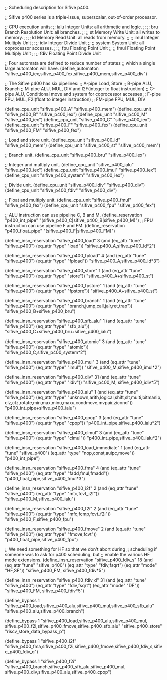 ;; Scheduling description for Sifive p400.

;; Sifive p400 series is a triple-issue, superscalar, out-of-order processor.

;; CPU execution units:
;; ialu            Integer Units: all arithmetic and logic.
;;
;; bru             Branch Resolution Unit: all branches.
;;
;; st              Memory Write Unit: all writes to memory.
;;
;; ld              Memory Read Unit: all reads from memory.
;;
;; imul            Integer Multiply Unit
;;
;; idiv            Integer Divide Unit
;;
;; system          System Unit: all coprocessor accesses.
;;
;; fpu             Floating Point Unit
;;
;; fmul            Floating Point Multiply Unit
;;
;; fdiv            Floating Point Divide Unit

;; Four automata are defined to reduce number of states
;; which a single large automaton will have.
(define_automaton "sifive_p400_iex,sifive_p400_fex,sifive_p400_mem,sifive_p400_div")

;; The Sifive p400 has six pipelines:
;; A-pipe       Load, Store
;; B-pipe       ALU, Branch
;; M-pipe       ALU, MUL, DIV and I2F(integer to float instruction)
;; C-pipe       ALU, Conditional move and system for coprocessor accesses
;; F-pipe       FPU, MUL, F2I(float to integer instruction)
;; FM-pipe      FPU, MUL, DIV

(define_cpu_unit "sifive_p400_A" "sifive_p400_mem")
(define_cpu_unit "sifive_p400_B" "sifive_p400_iex")
(define_cpu_unit "sifive_p400_M" "sifive_p400_iex")
(define_cpu_unit "sifive_p400_C" "sifive_p400_iex")
(define_cpu_unit "sifive_p400_F" "sifive_p400_fex")
(define_cpu_unit "sifive_p400_FM" "sifive_p400_fex")

;; Load and store unit.
(define_cpu_unit "sifive_p400_ld" "sifive_p400_mem")
(define_cpu_unit "sifive_p400_st" "sifive_p400_mem")

;; Branch unit.
(define_cpu_unit "sifive_p400_bru" "sifive_p400_iex")

;; Integer and multiply unit.
(define_cpu_unit "sifive_p400_ialu" "sifive_p400_iex")
(define_cpu_unit "sifive_p400_imul" "sifive_p400_iex")
(define_cpu_unit "sifive_p400_system" "sifive_p400_iex")

;; Divide unit.
(define_cpu_unit "sifive_p400_idiv" "sifive_p400_div")
(define_cpu_unit "sifive_p400_fdiv" "sifive_p400_div")

;; Float and multiply unit.
(define_cpu_unit "sifive_p400_fmul" "sifive_p400_fex")
(define_cpu_unit "sifive_p400_fpu" "sifive_p400_fex")

;; ALU instruction can use pipeline C, B and M.
(define_reservation "p400_int_pipe" "(sifive_p400_C|sifive_p400_B|sifive_p400_M)")
;; FPU instruction can use pipeline F and FM.
(define_reservation "p400_float_pipe" "(sifive_p400_F|sifive_p400_FM)")

(define_insn_reservation "sifive_p400_load" 3
  (and (eq_attr "tune" "sifive_p400")
       (eq_attr "type" "load"))
  "sifive_p400_A,sifive_p400_ld*2")

(define_insn_reservation "sifive_p400_fpload" 4
  (and (eq_attr "tune" "sifive_p400")
       (eq_attr "type" "fpload"))
  "sifive_p400_A,sifive_p400_ld*3")

(define_insn_reservation "sifive_p400_store" 1
  (and (eq_attr "tune" "sifive_p400")
       (eq_attr "type" "store"))
  "sifive_p400_A+sifive_p400_st")

(define_insn_reservation "sifive_p400_fpstore" 1
  (and (eq_attr "tune" "sifive_p400")
       (eq_attr "type" "fpstore"))
  "sifive_p400_A+sifive_p400_st")

(define_insn_reservation "sifive_p400_branch" 1
  (and (eq_attr "tune" "sifive_p400")
       (eq_attr "type" "branch,jump,call,jalr,ret,trap"))
  "sifive_p400_B+sifive_p400_bru")

(define_insn_reservation "sifive_p400_sfb_alu" 1
  (and (eq_attr "tune" "sifive_p400")
       (eq_attr "type" "sfb_alu"))
  "sifive_p400_C+sifive_p400_bru+sifive_p400_ialu")

(define_insn_reservation "sifive_p400_atomic" 3
  (and (eq_attr "tune" "sifive_p400")
       (eq_attr "type" "atomic"))
  "sifive_p400_C,sifive_p400_system*2")

(define_insn_reservation "sifive_p400_mul" 3
  (and (eq_attr "tune" "sifive_p400")
       (eq_attr "type" "imul"))
  "sifive_p400_M,sifive_p400_imul*2")

(define_insn_reservation "sifive_p400_div" 31
  (and (eq_attr "tune" "sifive_p400")
       (eq_attr "type" "idiv"))
  "sifive_p400_M, sifive_p400_idiv*5")

(define_insn_reservation "sifive_p400_alu" 1
  (and (eq_attr "tune" "sifive_p400")
       (eq_attr "type" "unknown,arith,logical,shift,slt,multi,bitmanip,\
			clz,ctz,rotate,min,max,minu,maxu,condmove,mvpair,zicond"))
  "p400_int_pipe+sifive_p400_ialu")

(define_insn_reservation "sifive_p400_cpop" 3
  (and (eq_attr "tune" "sifive_p400")
       (eq_attr "type" "cpop"))
  "p400_int_pipe,sifive_p400_ialu*2")

(define_insn_reservation "sifive_p400_clmul" 3
  (and (eq_attr "tune" "sifive_p400")
       (eq_attr "type" "clmul"))
  "p400_int_pipe,sifive_p400_ialu*2")

(define_insn_reservation "sifive_p400_load_immediate" 1
  (and (eq_attr "tune" "sifive_p400")
       (eq_attr "type" "nop,const,auipc,move"))
  "p400_int_pipe")

(define_insn_reservation "sifive_p400_fma" 4
  (and (eq_attr "tune" "sifive_p400")
       (eq_attr "type" "fadd,fmul,fmadd"))
  "p400_float_pipe,sifive_p400_fmul*3")

(define_insn_reservation "sifive_p400_i2f" 2
  (and (eq_attr "tune" "sifive_p400")
       (eq_attr "type" "mtc,fcvt_i2f"))
  "sifive_p400_M,sifive_p400_ialu")

(define_insn_reservation "sifive_p400_f2i" 2
  (and (eq_attr "tune" "sifive_p400")
       (eq_attr "type" "mfc,fcmp,fcvt_f2i"))
  "sifive_p400_F,sifive_p400_fpu")

(define_insn_reservation "sifive_p400_fmove" 2
  (and (eq_attr "tune" "sifive_p400")
       (eq_attr "type" "fmove,fcvt"))
  "p400_float_pipe,sifive_p400_fpu")

;; We need something for HF so that we don't abort during
;; scheduling if someone was to ask for p400 scheduling, but
;; enable the various HF mode extensions.
(define_insn_reservation "sifive_p400_fdiv_s" 18
  (and (eq_attr "tune" "sifive_p400")
       (eq_attr "type" "fdiv,fsqrt")
       (eq_attr "mode" "HF,SF"))
  "sifive_p400_FM, sifive_p400_fdiv*5")

(define_insn_reservation "sifive_p400_fdiv_d" 31
  (and (eq_attr "tune" "sifive_p400")
       (eq_attr "type" "fdiv,fsqrt")
       (eq_attr "mode" "DF"))
  "sifive_p400_FM, sifive_p400_fdiv*5")

(define_bypass 1 "sifive_p400_load,sifive_p400_alu,sifive_p400_mul,sifive_p400_sfb_alu"
  "sifive_p400_alu,sifive_p400_branch")

(define_bypass 1 "sifive_p400_load,sifive_p400_alu,sifive_p400_mul,
                  sifive_p400_f2i,sifive_p400_fmove,sifive_p400_sfb_alu"
  "sifive_p400_store" "riscv_store_data_bypass_p")

(define_bypass 1 "sifive_p400_i2f"
  "sifive_p400_fma,sifive_p400_f2i,sifive_p400_fmove,sifive_p400_fdiv_s,sifive_p400_fdiv_d")

(define_bypass 1 "sifive_p400_f2i"
  "sifive_p400_branch,sifive_p400_sfb_alu,sifive_p400_mul,
   sifive_p400_div,sifive_p400_alu,sifive_p400_cpop")

